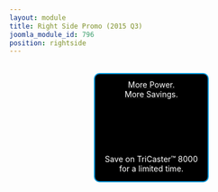 ```yaml
---
layout: module
title: Right Side Promo (2015 Q3)
joomla_module_id: 796
position: rightside
---
```

<div align="center"><br /><a href="http://pages.newtek.com/TriCaster-8000-LTO.html">
<div align="center" style="max-width: 200px; border: 2px solid #009add; min-height: 190px; background: #000 url('/images/home-page-buttons/Q3-HP-Button-2015.png') center -5px/100% no-repeat; position: relative; border-radius: 10px;">
<p style="margin: 10px 15px; color: #fff;">More Power.<br />More Savings.</p>
<p style="position: absolute; bottom: 0px; left: 0; width: 100%; color: #fff;">Save on TriCaster™ 8000<br />for a limited time.</p>
</div>
</a></div>
